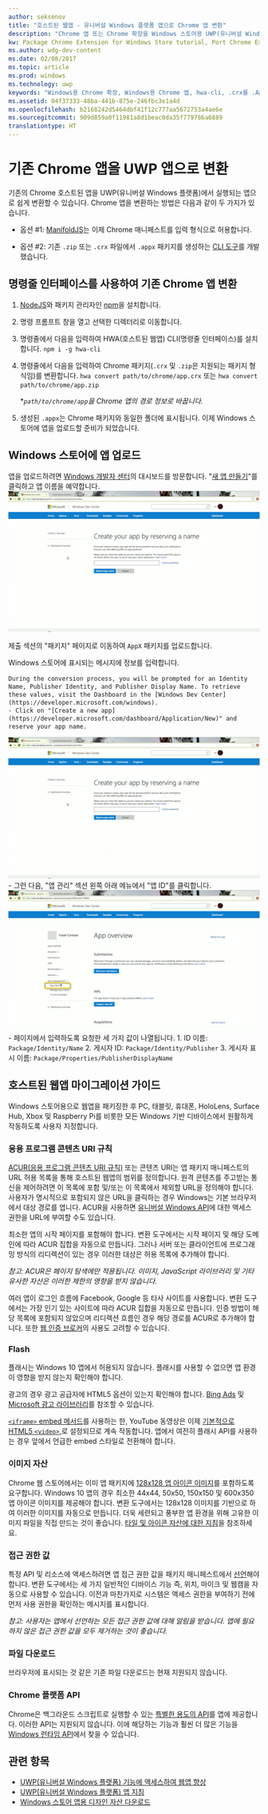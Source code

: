 ```yaml
---
author: seksenov
title: "호스트된 웹앱 - 유니버설 Windows 플랫폼 앱으로 Chrome 앱 변환"
description: "Chrome 앱 또는 Chrome 확장을 Windows 스토어용 UWP(유니버설 Windows 플랫폼) 앱으로 변환합니다."
kw: Package Chrome Extension for Windows Store tutorial, Port Chrome Extension to Windows 10, How to convert Chrome App to Windows, How to add Chrome Extension to Windows Store, hwa-cli, Hosted Web Apps Command Line Interface CLI Tool, Install Chrome Extension on Windows 10 Device, convert .crx to .AppX
ms.author: wdg-dev-content
ms.date: 02/08/2017
ms.topic: article
ms.prod: windows
ms.technology: uwp
keywords: "Windows용 Chrome 확장, Windows용 Chrome 앱, hwa-cli, .crx를 .AppX로 변환"
ms.assetid: 04f37333-48ba-441b-875e-246fbc3e1a4d
ms.openlocfilehash: b2168242d5464dbf41f12c777aa5672753a4ae6e
ms.sourcegitcommit: 909d859a0f11981a8d1beac0da35f779786a6889
translationtype: HT
---
```

# <a name="convert-your-existing-chrome-app-to-a-uwp-app"></a>기존 Chrome 앱을 UWP 앱으로 변환

기존의 Chrome 호스트된 앱을 UWP(유니버설 Windows 플랫폼)에서 실행되는 앱으로 쉽게 변환할 수 있습니다. Chrome 앱을 변환하는 방법은 다음과 같이 두 가지가 있습니다.

- 옵션 #1: [ManifoldJS](http://manifoldjs.com/)는 이제 Chrome 매니페스트를 입력 형식으로 허용합니다. 

- 옵션 #2: 기존 `.zip` 또는 `.crx` 파일에서 `.appx` 패키지를 생성하는 [CLI 도구](https://github.com/MicrosoftEdge/hwa-cli)를 개발했습니다.

## <a name="convert-your-existing-chrome-app-using-the-command-line-interface"></a>명령줄 인터페이스를 사용하여 기존 Chrome 앱 변환

1. [NodeJS](https://nodejs.org/en/)와 패키지 관리자인 [npm](https://www.npmjs.com/)을 설치합니다. 


2. 명령 프롬프트 창을 열고 선택한 디렉터리로 이동합니다.


3. 명령줄에서 다음을 입력하여 HWA(호스트된 웹앱) CLI(명령줄 인터페이스)를 설치합니다. `npm i -g hwa-cli`

4. 명령줄에서 다음을 입력하여 Chrome 패키지(`.crx` 및 `.zip`은 지원되는 패키지 형식임)를 변환합니다. `hwa convert path/to/chrome/app.crx` 또는 `hwa convert path/to/chrome/app.zip`

    **`path/to/chrome/app`을 Chrome 앱의 경로 정보로 바꿉니다.*
    
5. 생성된 `.appx`는 Chrome 패키지와 동일한 폴더에 표시됩니다. 이제 Windows 스토어에 앱을 업로드할 준비가 되었습니다. 

## <a name="uploading-your-app-to-the-windows-store"></a>Windows 스토어에 앱 업로드

앱을 업로드하려면 [Windows 개발자 센터](https://developer.microsoft.com/windows)의 대시보드를 방문합니다. "[새 앱 만들기](https://developer.microsoft.com/dashboard/Application/New)"를 클릭하고 앱 이름을 예약합니다.
![Windows 개발자 센터 대시보드에서 이름 예약](images/hwa-to-uwp/reserve_a_name.png)


제출 섹션의 "패키지" 페이지로 이동하여 `AppX` 패키지를 업로드합니다.

Windows 스토어에 표시되는 메시지에 정보를 입력합니다.

    During the conversion process, you will be prompted for an Identity Name, Publisher Identity, and Publisher Display Name. To retrieve these values, visit the Dashboard in the [Windows Dev Center](https://developer.microsoft.com/windows).
    - Click on "[Create a new app](https://developer.microsoft.com/dashboard/Application/New)" and reserve your app name.
![Windows 개발자 센터 대시보드에서 이름 예약](images/hwa-to-uwp/reserve_a_name.png)
    - 그런 다음, "앱 관리" 섹션 왼쪽 아래 메뉴에서 "앱 ID"를 클릭합니다.
    ![Windows 개발자 센터 대시보드 앱 ID](images/hwa-to-uwp/app_identity.png)
    - 페이지에서 입력하도록 요청한 세 가지 값이 나열됩니다. 
        1. ID 이름: `Package/Identity/Name`
        2. 게시자 ID: `Package/Identity/Publisher`
        3. 게시자 표시 이름: `Package/Properties/PublisherDisplayName`


## <a name="guide-for-migrating-your-hosted-web-app"></a>호스트된 웹앱 마이그레이션 가이드

Windows 스토어용으로 웹앱을 패키징한 후 PC, 태블릿, 휴대폰, HoloLens, Surface Hub, Xbox 및 Raspberry Pi를 비롯한 모든 Windows 기반 디바이스에서 원활하게 작동하도록 사용자 지정합니다.

### <a name="application-content-uri-rules"></a>응용 프로그램 콘텐츠 URI 규칙

[ACUR(응용 프로그램 콘텐츠 URI 규칙)](./hwa-access-features.md) 또는 콘텐츠 URI는 앱 패키지 매니페스트의 URL 허용 목록을 통해 호스트된 웹앱의 범위를 정의합니다. 원격 콘텐츠를 주고받는 통신을 제어하려면 이 목록에 포함 및/또는 이 목록에서 제외할 URL을 정의해야 합니다. 사용자가 명시적으로 포함되지 않은 URL을 클릭하는 경우 Windows는 기본 브라우저에서 대상 경로를 엽니다. ACUR을 사용하면 [유니버설 Windows API](https://msdn.microsoft.com/library/windows/apps/br211377.aspx)에 대한 액세스 권한을 URL에 부여할 수도 있습니다.

최소한 앱의 시작 페이지를 포함해야 합니다. 변환 도구에서는 시작 페이지 및 해당 도메인에 따라 ACUR 집합을 자동으로 만듭니다. 그러나 서버 또는 클라이언트에 프로그래밍 방식의 리디렉션이 있는 경우 이러한 대상은 허용 목록에 추가해야 합니다.

*참고: ACUR은 페이지 탐색에만 적용됩니다. 이미지, JavaScript 라이브러리 및 기타 유사한 자산은 이러한 제한의 영향을 받지 않습니다.*

여러 앱이 로그인 흐름에 Facebook, Google 등 타사 사이트를 사용합니다. 변환 도구에서는 가장 인기 있는 사이트에 따라 ACUR 집합을 자동으로 만듭니다. 인증 방법이 해당 목록에 포함되지 않았으며 리디렉션 흐름인 경우 해당 경로를 ACUR로 추가해야 합니다. 또한 [웹 인증 브로커](./hwa-access-features.md)의 사용도 고려할 수 있습니다.

### <a name="flash"></a>Flash

플래시는 Windows 10 앱에서 허용되지 않습니다. 플래시를 사용할 수 없으면 앱 환경이 영향을 받지 않는지 확인해야 합니다.

광고의 경우 광고 공급자에 HTML5 옵션이 있는지 확인해야 합니다. [Bing Ads](https://bingads.microsoft.com/) 및 [Microsoft 광고 라이브러리](../monetize/display-ads-in-your-app.md)를 참조할 수 있습니다. 

[`<iframe>` embed 메서드](https://developers.google.com/youtube/iframe_api_reference)를 사용하는 한, YouTube 동영상은 이제 [기본적으로 HTML5 `<video>`,](http://youtube-eng.blogspot.com/2015/01/youtube-now-defaults-to-html5_27.html)로 설정되므로 계속 작동합니다. 앱에서 여전히 플래시 API를 사용하는 경우 앞에서 언급한 embed 스타일로 전환해야 합니다.

### <a name="image-assets"></a>이미지 자산

Chrome 웹 스토어에서는 이미 앱 패키지에 [128x128 앱 아이콘 이미지](https://developer.chrome.com/webstore/images)를 포함하도록 요구합니다. Windows 10 앱의 경우 최소한 44x44, 50x50, 150x150 및 600x350 앱 아이콘 이미지를 제공해야 합니다. 변환 도구에서는 128x128 이미지를 기반으로 하여 이러한 이미지를 자동으로 만듭니다. 더욱 세련되고 풍부한 앱 환경을 위해 고유한 이미지 파일을 직접 만드는 것이 좋습니다. [타일 및 아이콘 자산에 대한 지침](https://msdn.microsoft.com/library/windows/apps/mt412102.aspx)을 참조하세요.

### <a name="capabilities"></a>접근 권한 값

특정 API 및 리소스에 액세스하려면 앱 접근 권한 값을 패키지 매니페스트에서 [선언](https://msdn.microsoft.com/windows/uwp/packaging/app-capability-declarations)해야 합니다. 변환 도구에서는 세 가지 일반적인 디바이스 기능 즉, 위치, 마이크 및 웹캠을 자동으로 사용할 수 있습니다. 이전과 마찬가지로 시스템은 액세스 권한을 부여하기 전에 먼저 사용 권한을 확인하는 메시지를 표시합니다.

*참고: 사용자는 앱에서 선언하는 모든 접근 권한 값에 대해 알림을 받습니다. 앱에 필요하지 않은 접근 권한 값을 모두 제거하는 것이 좋습니다.*

### <a name="file-downloads"></a>파일 다운로드

브라우저에 표시되는 것 같은 기존 파일 다운로드는 현재 지원되지 않습니다.

### <a name="chrome-platform-apis"></a>Chrome 플랫폼 API

Chrome은 백그라운드 스크립트로 실행할 수 있는 [특별한 용도의 API](https://developer.chrome.com/apps/api_index)를 앱에 제공합니다. 이러한 API는 지원되지 않습니다. 이에 해당하는 기능과 훨씬 더 많은 기능을 [Windows 런타임 API](https://msdn.microsoft.com/library/windows/apps/br211377.aspx)에서 찾을 수 있습니다.

## <a name="related-topics"></a>관련 항목

- [UWP(유니버설 Windows 플랫폼) 기능에 액세스하여 웹앱 향상](./hwa-access-features.md)
- [UWP(유니버설 Windows 플랫폼) 앱 지침](http://go.microsoft.com/fwlink/p/?LinkID=397871)
- [Windows 스토어 앱용 디자인 자산 다운로드](https://msdn.microsoft.com/library/windows/apps/xaml/bg125377.aspx)
